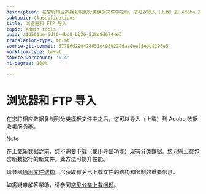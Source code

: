 ```yaml
---
description: 在您将相应数据复制到分类模板文件中之后，您可以导入（上载）到 Adobe 数据收集服务器。
subtopic: Classifications
title: 浏览器和 FTP 导入
topic: Admin tools
uuid: a1d501be-6df0-4bc8-bb36-838e8d6744e3
translation-type: tm+mt
source-git-commit: 6778dd290424651dc959224daa0eef8ebd8196e5
workflow-type: tm+mt
source-wordcount: '114'
ht-degree: 100%

---
```



# 浏览器和 FTP 导入

在您将相应数据复制到分类模板文件中之后，您可以导入（上载）到 Adobe 数据收集服务器。

>[!NOTE]
>
> 在上载新数据之前，您不需要下载（使用导出功能）现有分类数据。您只需上载包含新数据行的新文件。此方法可提升性能。

请参阅[通用文件结构](/help/components/classifications/c-classifications-importer/c-saint-data-files.md)，以获取有关已上载文件的结构和限制的重要信息。

如需疑难解答帮助，请参阅[常见分类上载问题](https://helpx.adobe.com/cn/analytics/kb/common-saint-upload-issues.html)。
